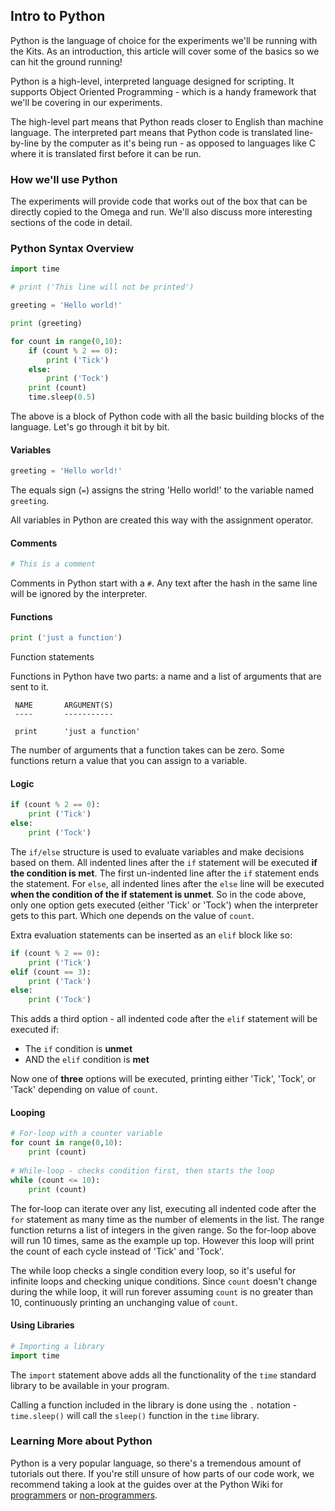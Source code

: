 ## Intro to Python

<!--
// brief intro:
//	* all of the experiments in this kit will use Python
// 	* python is a high-level, object oriented programming language
//	* it is an interpreted programming language, meaning the code doesn't have to be compiled (see https://en.wikipedia.org/wiki/Interpreted_language for details but DON'T JUST RIP IT OFF)
-->

Python is the language of choice for the experiments we'll be running with the Kits. As an introduction, this article will cover some of the basics so we can hit the ground running!

Python is a high-level, interpreted language designed for scripting. It supports Object Oriented Programming - which is a handy framework that we'll be covering in our experiments.

The high-level part means that Python reads closer to English than machine language. The interpreted part means that Python code is translated line-by-line by the computer as it's being run - as opposed to languages like C where it is translated first before it can be run.

### How we'll use Python

<!-- // * this guide will provide complete python scripts which can be copied to your Omega and executed. each experiment will describe the script and will focus on interesting parts of the code -->

The experiments will provide code that works out of the box that can be directly copied to the Omega and run. We'll also discuss more interesting sections of the code in detail. 


### Python Syntax Overview

<!--
// give an example blocks of code to describe the following concepts:
//	* indentation syntax for if, for, while statements
//		* describe which is the statement and which is the body, can be accomplished with a screenshot with some writing over-top
//	* indentation syntax for functions
//		* same as above
//	* comments in the code
-->

``` python
import time

# print ('This line will not be printed')

greeting = 'Hello world!'

print (greeting)

for count in range(0,10):
    if (count % 2 == 0):
        print ('Tick')
    else:
        print ('Tock')
    print (count)
    time.sleep(0.5)
```

The above is a block of Python code with all the basic building blocks of the language. Let's go through it bit by bit.

#### Variables


``` python
greeting = 'Hello world!'
```

The equals sign (`=`) assigns the string 'Hello world!' to the variable named `greeting`.

All variables in Python are created this way with the assignment operator.

#### Comments

``` python
# This is a comment
```

Comments in Python start with a `#`. Any text after the hash in the same line will be ignored by the interpreter.

#### Functions

``` python
print ('just a function')
```

Function statements 

Functions in Python have two parts: a name and a list of arguments that are sent to it.

```
 NAME       ARGUMENT(S)
 ----       -----------

 print      'just a function'
```

The number of arguments that a function takes can be zero. Some functions return a value that you can assign to a variable.


#### Logic

``` python
if (count % 2 == 0):
    print ('Tick')
else:
    print ('Tock')
```

The `if/else` structure is used to evaluate variables and make decisions based on them. All indented lines after the `if` statement will be executed **if the condition is met**. The first un-indented line after the `if` statement ends the statement. For `else`, all indented lines after the `else` line will be executed **when the condition of the if statement is unmet**. So in the code above, only one option gets executed (either 'Tick' or 'Tock') when the interpreter gets to this part. Which one depends on the value of `count`. 

Extra evaluation statements can be inserted as an `elif` block like so:

``` python
if (count % 2 == 0):
    print ('Tick')
elif (count == 3):
    print ('Tack')
else:
    print ('Tock')
```
This adds a third option - all indented code after the `elif` statement will be executed if:

* The `if` condition is **unmet**
* AND the `elif` condition is **met**

Now one of **three** options will be executed, printing either 'Tick', 'Tock', or 'Tack' depending on value of `count`.

#### Looping

``` python
# For-loop with a counter variable
for count in range(0,10):
    print (count)
    
# While-loop - checks condition first, then starts the loop
while (count <= 10):
    print (count)
```

The for-loop can iterate over any list, executing all indented code after the `for` statement as many time as the number of elements in the list. The range function returns a list of integers in the given range. So the for-loop above will run 10 times, same as the example up top. However this loop will print the count of each cycle instead of 'Tick' and 'Tock'.

The while loop checks a single condition every loop, so it's useful for infinite loops and checking unique conditions. Since `count` doesn't change during the while loop, it will run forever assuming `count` is no greater than 10, continuously printing an unchanging value of `count`.


#### Using Libraries

``` python
# Importing a library
import time
```

The `import` statement above adds all the functionality of the `time` standard library to be available in your program.

Calling a function included in the library is done using the `.` notation - `time.sleep()` will call the `sleep()` function in the `time` library.


### Learning More about Python

<!--
// * there is a wealth of tutorials and guides on Python online, if you're unsure of how or why we did something, consult the following resources:
//	* programmers guide for getting started with Python: https://wiki.python.org/moin/BeginnersGuide/Programmers
//	* beginners guide for getting started with python: https://wiki.python.org/moin/BeginnersGuide/NonProgrammers
-->

Python is a very popular language, so there's a tremendous amount of tutorials out there. If you're still unsure of how parts of our code work, we recommend taking a look at the guides over at the Python Wiki for [programmers](https://wiki.python.org/moin/BeginnersGuide/Programmers) or [non-programmers](https://wiki.python.org/moin/BeginnersGuide/NonProgrammers).
